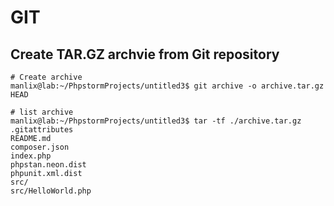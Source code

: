 # GIT


## Create TAR.GZ archvie from Git repository
```shell
# Create archive
manlix@lab:~/PhpstormProjects/untitled3$ git archive -o archive.tar.gz HEAD

# list archive
manlix@lab:~/PhpstormProjects/untitled3$ tar -tf ./archive.tar.gz 
.gitattributes
README.md
composer.json
index.php
phpstan.neon.dist
phpunit.xml.dist
src/
src/HelloWorld.php
```
